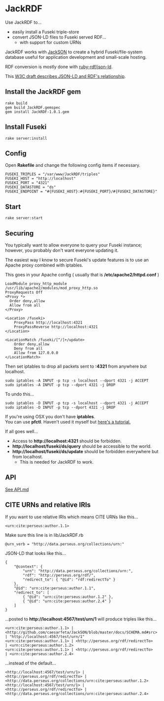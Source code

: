 # JackRDF
Use JackRDF to...

* easily install a Fuseki triple-store
* convert JSON-LD files to Fuseki served RDF...
	* with support for custom URNs

JackRDF works with [JackSON](https://github.com/caesarfeta/JackSON) to create a hybrid Fuseki/file-system database useful for application development and small-scale hosting.

RDF conversion is mostly done with [ruby-rdf/json-ld](https://github.com/ruby-rdf/json-ld/). 

This [W3C draft describes JSON-LD and RDF's relationship](http://json-ld.org/spec/latest/json-ld-rdf/).

## Install the JackRDF gem
	rake build
	gem build JackRDF.gemspec
	gem install JackRDF-1.0.1.gem

## Install Fuseki
	rake server:install

## Config
Open **Rakefile** and change the following config items if necessary.

	FUSEKI_TRIPLES = "/var/www/JackRDF/triples"
	FUSEKI_HOST = "http://localhost"
	FUSEKI_PORT = "4321"
	FUSEKI_DATASTORE = "ds"
	FUSEKI_ENDPOINT = "#{FUSEKI_HOST}:#{FUSEKI_PORT}/#{FUSEKI_DATASTORE}"

## Start
	rake server:start

## Securing
You typically want to allow everyone to query your Fuseki instance; 
however, you probably don't want everyone updating it.

The easiest way I know to secure Fuseki's update features is to use an Apache proxy combined with iptables.

This goes in your Apache config ( usually that is **/etc/apache2/httpd.conf** )

	LoadModule proxy_http_module /usr/lib/apache2/modules/mod_proxy_http.so
	ProxyRequests Off
	<Proxy *>
	  Order deny,allow
	  Allow from all
	</Proxy>
	
	<Location /fuseki>
		ProxyPass http://localhost:4321
		ProxyPassReverse http://localhost:4321
	</Location>
	
	<LocationMatch /fuseki/[^/]+/update>
		Order deny,allow
		Deny from all
		Allow from 127.0.0.0
	</LocationMatch>

Then set iptables to drop all packets sent to **:4321** from anywhere but localhost.

	sudo iptables -A INPUT -p tcp -s localhost --dport 4321 -j ACCEPT
	sudo iptables -A INPUT -p tcp --dport 4321 -j DROP

To undo this...

	sudo iptables -D INPUT -p tcp -s localhost --dport 4321 -j ACCEPT
	sudo iptables -D INPUT -p tcp --dport 4321 -j DROP

If you're using OSX you don't have **iptables**.  
You can use **pfctl**.
Haven't used it myself but [here's a tutorial.](http://blog.scottlowe.org/2013/05/15/using-pf-on-os-x-mountain-lion/)

If all goes well... 

* Access to **http://localhost:4321** should be forbidden.
* **http://localhost/fuseki/ds/query** should be accessible to the world.
* **http://localhost/fuseki/ds/update** should be forbidden everywhere but from localhost.
	* This is needed for JackRDF to work.

## API
[See API.md](https://github.com/caesarfeta/JackRDF/blob/master/docs/API.md)

## CITE URNs and relative IRIs
If you want to use relative IRIs which means CITE URNs like this...

	<urn:cite:perseus:author.1.1>

Make sure this line is in lib/JackRDF.rb

    @urn_verb = "http://data.perseus.org/collections/urn:"

JSON-LD that looks like this...

	{
		"@context": {
			"urn": "http://data.perseus.org/collections/urn:",
			"rdf": "http://perseus.org/rdf/",
			"redirect_to": { "@id": "rdf:redirectTo" }
		},
		"@id": "urn:cite:perseus:author.1.1",
		"redirect_to": [
			{ "@id": "urn:cite:perseus:author.1.2" },
			{ "@id": "urn:cite:perseus:author.2.4" }
		]
	}

...posted to **http://localhost:4567/test/urn/1** will produce triples like this...

	<urn:cite:perseus:author.1.1> | <http://github.com/caesarfeta/JackSON/blob/master/docs/SCHEMA.md#src> | "http://localhost:4567/test/urn/1"
	<urn:cite:perseus:author.1.1> | <http://perseus.org/rdf/redirectTo>                                   | <urn:cite:perseus:author.1.2>     
	<urn:cite:perseus:author.1.1> | <http://perseus.org/rdf/redirectTo>                                   | <urn:cite:perseus:author.2.4>     

...instead of the default...

	<http://localhost:4567/test/urn/1> | <http://perseus.org/rdf/redirectTo> | <http://data.perseus.org/collections/urn:cite:perseus:author.1.2>
	<http://localhost:4567/test/urn/1> | <http://perseus.org/rdf/redirectTo> | <http://data.perseus.org/collections/urn:cite:perseus:author.2.4>
